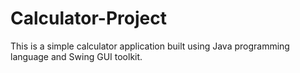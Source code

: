 # Calculator-Project
This is a simple calculator application built using Java programming language and Swing GUI toolkit.
